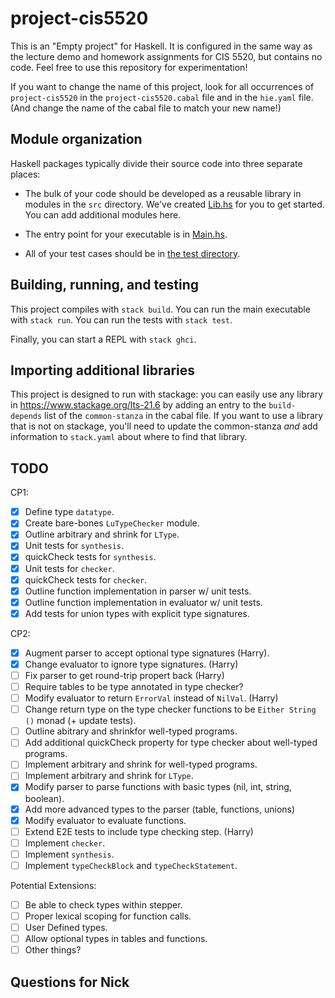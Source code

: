 # project-cis5520

This is an "Empty project" for Haskell. It is configured in the same way as
the lecture demo and homework assignments for CIS 5520, but contains no
code. Feel free to use this repository for experimentation!

If you want to change the name of this project, look for all occurrences of
`project-cis5520` in the `project-cis5520.cabal` file and in the `hie.yaml` 
file. (And change the name of the cabal file to match your new name!)

## Module organization

Haskell packages typically divide their source code into three separate places:

  - The bulk of your code should be developed as a reusable library in 
    modules in the `src` directory. We've created [Lib.hs](src/Lib.hs) 
    for you to get started. You can add additional modules here.
  
  - The entry point for your executable is in [Main.hs](app/Main.hs). 
  
  - All of your test cases should be in [the test directory](test/Spec.hs).

## Building, running, and testing

This project compiles with `stack build`. 
You can run the main executable with `stack run`.
You can run the tests with `stack test`. 

Finally, you can start a REPL with `stack ghci`.

## Importing additional libraries

This project is designed to run with stackage: you can easily use any library
in https://www.stackage.org/lts-21.6 by adding an entry to the
`build-depends` list of the `common-stanza` in the cabal file. If you want to
use a library that is not on stackage, you'll need to update the common-stanza
*and* add information to `stack.yaml` about where to find that library.

## TODO 
CP1:
- [x] Define type `datatype`.
- [x] Create bare-bones `LuTypeChecker` module.
- [x] Outline arbitrary and shrink for `LType`.
- [x] Unit tests for `synthesis`.
- [x] quickCheck tests for `synthesis`.
- [x] Unit tests for `checker`.
- [x] quickCheck tests for `checker`.
- [x] Outline function implementation in parser w/ unit tests.
- [x] Outline function implementation in evaluator w/ unit tests.
- [x] Add tests for union types with explicit type signatures.

CP2:
- [x] Augment parser to accept optional type signatures (Harry).
- [x] Change evaluator to ignore type signatures. (Harry)
- [ ] Fix parser to get round-trip propert back (Harry)
- [ ] Require tables to be type annotated in type checker? 
- [ ] Modify evaluator to return `ErrorVal` instead of `NilVal`. (Harry)
- [ ] Change return type on the type checker functions to be `Either String ()` monad (+ update tests). 
- [ ] Outline abitrary and shrinkfor well-typed programs.
- [ ] Add additional quickCheck property for type checker about well-typed programs.
- [ ] Implement arbitrary and shrink for well-typed programs. 
- [ ] Implement arbitrary and shrink for `LType`.
- [x] Modify parser to parse functions with basic types (nil, int, string, boolean). 
- [x] Add more advanced types to the parser (table, functions, unions)
- [x] Modify evaluator to evaluate functions.
- [ ] Extend E2E tests to include type checking step. (Harry)
- [ ] Implement `checker`. 
- [ ] Implement `synthesis`.
- [ ] Implement `typeCheckBlock` and `typeCheckStatement`.

Potential Extensions:
- [ ] Be able to check types within stepper. 
- [ ] Proper lexical scoping for function calls. 
- [ ] User Defined types.
- [ ] Allow optional types in tables and functions. 
- [ ] Other things?

## Questions for Nick 


